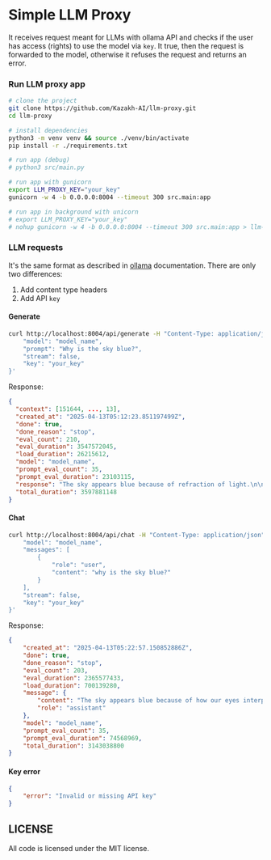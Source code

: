 # Simple LLM Proxy
It receives request meant for LLMs with ollama API and checks if the user has access (rights) to use the model via `key`. It true, then the request is forwarded to the model, otherwise it refuses the request and returns an error.

### Run LLM proxy app
```sh
# clone the project
git clone https://github.com/Kazakh-AI/llm-proxy.git
cd llm-proxy

# install dependencies
python3 -m venv venv && source ./venv/bin/activate
pip install -r ./requirements.txt

# run app (debug)
# python3 src/main.py

# run app with gunicorn
export LLM_PROXY_KEY="your_key"
gunicorn -w 4 -b 0.0.0.0:8004 --timeout 300 src.main:app

# run app in background with unicorn
# export LLM_PROXY_KEY="your_key"
# nohup gunicorn -w 4 -b 0.0.0.0:8004 --timeout 300 src.main:app > llm-proxy.log 2>&1 &
```

### LLM requests
It's the same format as described in [ollama](https://github.com/ollama/ollama/blob/main/docs/api.md) documentation. There are only two differences:
1. Add content type headers
2. Add API `key`

#### Generate
```sh
curl http://localhost:8004/api/generate -H "Content-Type: application/json" -d '{
    "model": "model_name",
    "prompt": "Why is the sky blue?",
    "stream": false,
    "key": "your_key"
}'
```

Response:
```json
{
  "context": [151644, ..., 13],
  "created_at": "2025-04-13T05:12:23.851197499Z",
  "done": true,
  "done_reason": "stop",
  "eval_count": 210,
  "eval_duration": 3547572045,
  "load_duration": 26215612,
  "model": "model_name",
  "prompt_eval_count": 35,
  "prompt_eval_duration": 23103115,
  "response": "The sky appears blue because of refraction of light.\n\nLight travels through a medium (air or other gas) and bends around objects that lie in front of the light source. This bending of light can change its direction, but if it doesn't completely overlap with an object, we are looking at it as a constant angle of incidence, meaning our eye will see it as being blue.\n\nIn particular, blue represents all colors except red (the primary color of light) and yellow, which is also visible in the sky. Therefore, people use different names for each color: the color \"blue\" corresponds to red, and green or cyan is associated with yellow. These associations make up the language we have learned about color vision.\n\nThe blue color itself was a key element that artists used to depict the sky during prehistoric times because it can be represented as a color called \"ocean blue.\" However, it isn't entirely accurate to say that the sky has \"blue\" in it; it is actually an artificial creation of light and our perception.",
  "total_duration": 3597881148
}
```

#### Chat
```sh
curl http://localhost:8004/api/chat -H "Content-Type: application/json" -d '{
    "model": "model_name",
    "messages": [
        {
            "role": "user",
            "content": "why is the sky blue?"
        }
    ],
    "stream": false,
    "key": "your_key"
}'
```

Response:
```json
{
    "created_at": "2025-04-13T05:22:57.150852886Z",
    "done": true,
    "done_reason": "stop",
    "eval_count": 203,
    "eval_duration": 2365577433,
    "load_duration": 700139280,
    "message": {
        "content": "The sky appears blue because of how our eyes interpret colors. When light hits an object, it bounces off and travels through your eye. Our eyes have sensors that pick up these reflected colors, and we can recognize certain colors as blue or green depending on what we are seeing.\n\nHowever, the Earth's atmosphere does play a role in this phenomenon too. As you move from lower altitudes toward higher altitudes, the air becomes cooler and denser, which causes more light to scatter and bend around the edges of our view. This means that if we are looking at blue objects or areas on the sky, they appear as a shade of blue, but when we look directly at them or those in front of us, it appears to be much darker.\n\nAdditionally, some types of weather patterns can also affect how colors appear on the sky, such as cumulus clouds (which are often grayish-green), cirrus clouds (which are white, fluffy and less dense), or rarer phenomena like rainbows.",
        "role": "assistant"
    },
    "model": "model_name",
    "prompt_eval_count": 35,
    "prompt_eval_duration": 74568969,
    "total_duration": 3143038800
}
```

#### Key error
```json
{
    "error": "Invalid or missing API key"
}
```


## LICENSE
All code is licensed under the MIT license.
